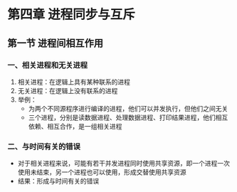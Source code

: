 # 第四章 进程同步与互斥

## 第一节 进程间相互作用

### 一、相关进程和无关进程

1. 相关进程：在逻辑上具有某种联系的进程
2. 无关进程：在逻辑上没有联系的进程
3. 举例：
   * 为两个不同源程序进行编译的进程，他们可以并发执行，但他们之间无关
   * 三个进程，分别是读数据进程、处理数据进程、打印结果进程，他们相互依赖、相互合作，是一组相关进程

### 二、与时间有关的错误

* 对于相关进程来说，可能有若干并发进程同时使用共享资源，即一个进程一次使用未结束，另一个进程也可以使用，形成交替使用共享资源
* 结果：形成与时间有关的错误